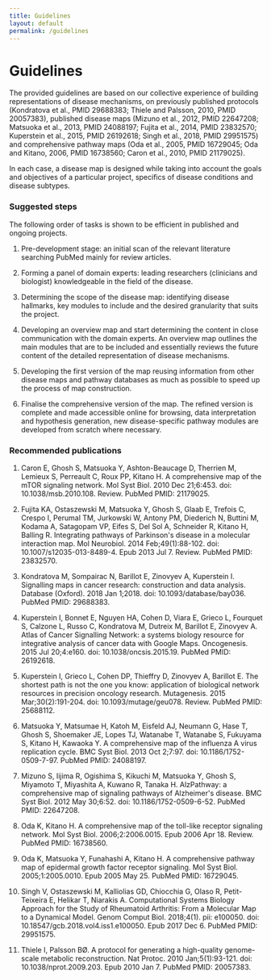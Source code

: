 ```yaml
---
title: Guidelines
layout: default
permalink: /guidelines
---
```


# Guidelines

The provided guidelines are based on our collective experience of building representations of disease mechanisms, on previously published protocols (Kondratova et al., PMID 29688383; Thiele and Palsson, 2010, PMID 20057383), published disease maps (Mizuno et al., 2012, PMID 22647208; Matsuoka et al., 2013, PMID 24088197; Fujita et al., 2014, PMID 23832570; Kuperstein et al., 2015, PMID 26192618; Singh et al., 2018, PMID 29951575) and comprehensive pathway maps (Oda et al., 2005, PMID 16729045; Oda and Kitano, 2006, PMID 16738560; Caron et al., 2010, PMID 21179025).

In each case, a disease map is designed while taking into account the goals and objectives of a particular project, specifics of disease conditions and disease subtypes. 

### Suggested steps

The following order of tasks is shown to be efficient in published and ongoing projects.  

1. Pre-development stage: an initial scan of the relevant literature searching PubMed mainly for review articles.  

1. Forming a panel of domain experts: leading researchers (clinicians and biologist) knowledgeable in the field of the disease.  

1. Determining the scope of the disease map: identifying disease hallmarks, key modules to include and the desired granularity that suits the project.  

1. Developing an overview map and start determining the content in close communication with the domain experts. An overview map outlines the main modules that are to be included and essentially reviews the future content of the detailed representation of disease mechanisms.  

1. Developing the first version of the map reusing information from other disease maps and pathway databases as much as possible to speed up the process of map construction.  

1. Finalise the comprehensive version of the map. The refined version is complete and made accessible online for browsing, data interpretation and hypothesis generation, new disease-specific pathway modules are developed from scratch where necessary.  

### Recommended publications

1. Caron E, Ghosh S, Matsuoka Y, Ashton-Beaucage D, Therrien M, Lemieux S, Perreault C, Roux PP, Kitano H. A comprehensive map of the mTOR signaling network. Mol Syst Biol. 2010 Dec 21;6:453. doi: 10.1038/msb.2010.108. Review. PubMed PMID: 21179025.  

1. Fujita KA, Ostaszewski M, Matsuoka Y, Ghosh S, Glaab E, Trefois C, Crespo I, Perumal TM, Jurkowski W, Antony PM, Diederich N, Buttini M, Kodama A, Satagopam VP, Eifes S, Del Sol A, Schneider R, Kitano H, Balling R. Integrating pathways of Parkinson's disease in a molecular interaction map. Mol Neurobiol. 2014 Feb;49(1):88-102. doi: 10.1007/s12035-013-8489-4. Epub 2013 Jul 7. Review. PubMed PMID: 23832570.  

1. Kondratova M, Sompairac N, Barillot E, Zinovyev A, Kuperstein I. Signalling maps in cancer research: construction and data analysis. Database (Oxford). 2018 Jan 1;2018. doi: 10.1093/database/bay036. PubMed PMID: 29688383.  

1. Kuperstein I, Bonnet E, Nguyen HA, Cohen D, Viara E, Grieco L, Fourquet S, Calzone L, Russo C, Kondratova M, Dutreix M, Barillot E, Zinovyev A. Atlas of Cancer Signalling Network: a systems biology resource for integrative analysis of cancer data with Google Maps. Oncogenesis. 2015 Jul 20;4:e160. doi: 10.1038/oncsis.2015.19. PubMed PMID: 26192618.  

1. Kuperstein I, Grieco L, Cohen DP, Thieffry D, Zinovyev A, Barillot E. The shortest path is not the one you know: application of biological network resources in precision oncology research. Mutagenesis. 2015 Mar;30(2):191-204. doi: 10.1093/mutage/geu078. Review. PubMed PMID: 25688112.

1. Matsuoka Y, Matsumae H, Katoh M, Eisfeld AJ, Neumann G, Hase T, Ghosh S, Shoemaker JE, Lopes TJ, Watanabe T, Watanabe S, Fukuyama S, Kitano H, Kawaoka Y.  A comprehensive map of the influenza A virus replication cycle. BMC Syst Biol. 2013 Oct 2;7:97. doi: 10.1186/1752-0509-7-97. PubMed PMID: 24088197.  

1. Mizuno S, Iijima R, Ogishima S, Kikuchi M, Matsuoka Y, Ghosh S, Miyamoto T, Miyashita A, Kuwano R, Tanaka H. AlzPathway: a comprehensive map of signaling pathways of Alzheimer's disease. BMC Syst Biol. 2012 May 30;6:52. doi: 10.1186/1752-0509-6-52. PubMed PMID: 22647208.  

1. Oda K, Kitano H. A comprehensive map of the toll-like receptor signaling network. Mol Syst Biol. 2006;2:2006.0015. Epub 2006 Apr 18. Review. PubMed PMID: 16738560.  

1. Oda K, Matsuoka Y, Funahashi A, Kitano H. A comprehensive pathway map of epidermal growth factor receptor signaling. Mol Syst Biol. 2005;1:2005.0010. Epub 2005 May 25. PubMed PMID: 16729045.   

1. Singh V, Ostaszewski M, Kalliolias GD, Chiocchia G, Olaso R, Petit-Teixeira E, Helikar T, Niarakis A. Computational Systems Biology Approach for the Study of Rheumatoid Arthritis: From a Molecular Map to a Dynamical Model. Genom Comput Biol. 2018;4(1). pii: e100050. doi: 10.18547/gcb.2018.vol4.iss1.e100050. Epub 2017 Dec 6. PubMed PMID: 29951575.  

1. Thiele I, Palsson BØ. A protocol for generating a high-quality genome-scale metabolic reconstruction. Nat Protoc. 2010 Jan;5(1):93-121. doi: 10.1038/nprot.2009.203. Epub 2010 Jan 7. PubMed PMID: 20057383.  






